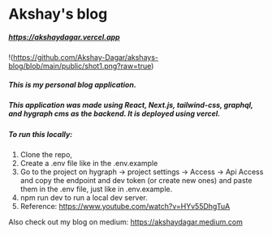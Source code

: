 # Akshay's blog
##### https://akshaydagar.vercel.app

!(https://github.com/Akshay-Dagar/akshays-blog/blob/main/public/shot1.png?raw=true)

##### This is my personal blog application.
##### This application was made using React, Next.js, tailwind-css, graphql, and hygraph cms as the backend. It is deployed using vercel.
##### To run this locally: 
1. Clone the repo, 
2. Create a .env file like in the .env.example
3. Go to the project on hygraph -> project settings -> Access -> Api Access and copy the endpoint and dev token (or create new ones) and paste them in the .env file, just like in .env.example.
4. npm run dev to run a local dev server.
5. Reference: https://www.youtube.com/watch?v=HYv55DhgTuA

Also check out my blog on medium: https://akshaydagar.medium.com
